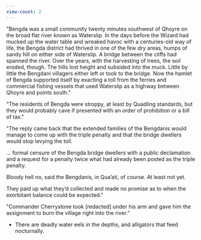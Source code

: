 ```yaml
---
view-count: 2
---
```

"Bengda was a small community twenty minutes southwest of Qhoyre on the broad flat river known as Waterslip. In the days before the Wizard had mucked up the water table and wreaked havoc with a centuries-old way of life, the Bengda district had thrived in one of the few dry areas, humps of sandy hill on either side of Waterslip. A bridge between the cliffs had spanned the river. Over the years, with the harvesting of trees, the soil eroded, though. The hills lost height and subsided into the muck. Little by little the Bengdani villagers either left or took to the bridge. Now the hamlet of Bengda supported itself by exacting a toll from the ferries and commercial fishing vessels that used Waterslip as a highway between Qhoyre and points south."

"The residents of Bengda were stroppy, at least by Quadling standards, but they would probably cave if presented with an order of prohibition or a bill of tax."

"The reply came back that the extended families of the Bengdanis would manage to come up with the triple penalty and that the bridge dwellers would stop levying the toll.

... formal censure of the Bengda bridge dwellers with a public declamation and a request for a penalty twice what had already been posted as the triple penalty.

Bloody hell no, said the Bengdanis, in Qua’ati, of course. At least not yet.

They paid up what they’d collected and made no promise as to when the exorbitant balance could be expected."

"Commander Cherrystone took [redacted] under his arm and gave him the assignment to burn the village right into the river."

- There are deadly water eels in the depths, and alligators that feed nocturnally.
